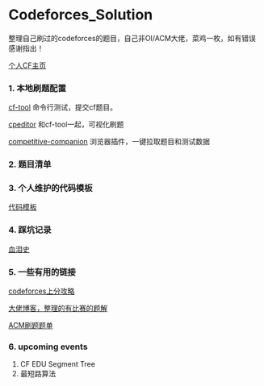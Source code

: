 # Codeforces_Solution

整理自己刷过的codeforces的题目，自己非OI/ACM大佬，菜鸡一枚，如有错误感谢指出！

[个人CF主页](https://codeforces.com/profile/Loser_Five)

### 1. 本地刷题配置

[cf-tool](https://github.com/xalanq/cf-tool) 命令行测试，提交cf题目。

[cpeditor](https://github.com/cpeditor/cpeditor) 和cf-tool一起，可视化刷题

[competitive-companion](https://github.com/jmerle/competitive-companion) 浏览器插件，一键拉取题目和测试数据

### 2. 题目清单



### 3. 个人维护的代码模板
[代码模板](CodeTemplate)

### 4. 踩坑记录

[血泪史](一些注意事项.md)

### 5. 一些有用的链接

[codeforces上分攻略](https://codeforces.com/blog/entry/53341)

[大佬博客，整理的有比赛的题解](https://cp-wiki.vercel.app/)

[ACM刷题题单](https://vjudge.net/article/752)

### 6. upcoming events

1. CF EDU Segment Tree
2. 最短路算法
